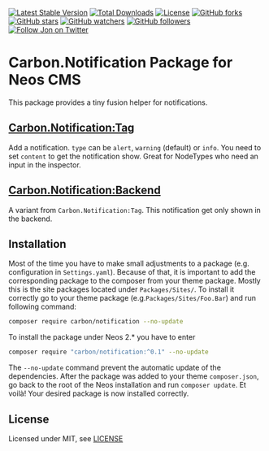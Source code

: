 [![Latest Stable Version](https://poser.pugx.org/carbon/notification/v/stable)](https://packagist.org/packages/carbon/notification)
[![Total Downloads](https://poser.pugx.org/carbon/notification/downloads)](https://packagist.org/packages/carbon/notification)
[![License](https://poser.pugx.org/carbon/notification/license)](https://packagist.org/packages/carbon/notification)
[![GitHub forks](https://img.shields.io/github/forks/jonnitto/Carbon.Notification.svg?style=social&label=Fork)](https://github.com/jonnitto/Carbon.Notification/fork)
[![GitHub stars](https://img.shields.io/github/stars/jonnitto/Carbon.Notification.svg?style=social&label=Stars)](https://github.com/jonnitto/Carbon.Notification/stargazers)
[![GitHub watchers](https://img.shields.io/github/watchers/jonnitto/Carbon.Notification.svg?style=social&label=Watch)](https://github.com/jonnitto/Carbon.Notification/subscription)
[![GitHub followers](https://img.shields.io/github/followers/jonnitto.svg?style=social&label=Follow)](https://github.com/jonnitto/followers)
[![Follow Jon on Twitter](https://img.shields.io/twitter/follow/jonnitto.svg?style=social&label=Follow)](https://twitter.com/jonnitto)

# Carbon.Notification Package for Neos CMS

This package provides a tiny fusion helper for notifications.

## [Carbon.Notification:Tag](Resources/Private/Fusion/Tag.fusion)

Add a notification. `type` can be `alert`, `warning` (default) or `info`. You
need to set `content` to get the notification show. Great for NodeTypes who need
an input in the inspector.

## [Carbon.Notification:Backend](Resources/Private/Fusion/Backend.fusion)

A variant from `Carbon.Notification:Tag`. This notification get only shown in
the backend.

## Installation

Most of the time you have to make small adjustments to a package (e.g.
configuration in `Settings.yaml`). Because of that, it is important to add the
corresponding package to the composer from your theme package. Mostly this is
the site packages located under `Packages/Sites/`. To install it correctly go to
your theme package (e.g.`Packages/Sites/Foo.Bar`) and run following command:

```bash
composer require carbon/notification --no-update
```

To install the package under Neos 2.\* you have to enter

```bash
composer require "carbon/notification:^0.1" --no-update
```

The `--no-update` command prevent the automatic update of the dependencies.
After the package was added to your theme `composer.json`, go back to the root
of the Neos installation and run `composer update`. Et voilà! Your desired
package is now installed correctly.

## License

Licensed under MIT, see [LICENSE](LICENSE)
